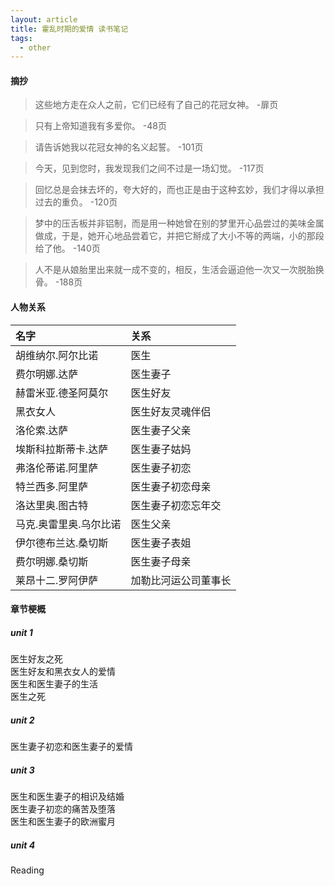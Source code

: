 ```yaml
---
layout: article
title: 霍乱时期的爱情 读书笔记
tags:
  - other
---
```


<!--more-->

#### 摘抄

> 这些地方走在众人之前，它们已经有了自己的花冠女神。
> -扉页

> 只有上帝知道我有多爱你。
> -48页

> 请告诉她我以花冠女神的名义起誓。
> -101页

> 今天，见到您时，我发现我们之间不过是一场幻觉。
> -117页

> 回忆总是会抹去坏的，夸大好的，而也正是由于这种玄妙，我们才得以承担过去的重负。
> -120页

> 梦中的压舌板并非铝制，而是用一种她曾在别的梦里开心品尝过的美味金属做成，于是，她开心地品尝着它，并把它掰成了大小不等的两端，小的那段给了他。
> -140页

> 人不是从娘胎里出来就一成不变的，相反，生活会逼迫他一次又一次脱胎换骨。
> -188页

#### 人物关系
名字 | 关系
| :------ | :------ | 
胡维纳尔.阿尔比诺 | 医生
费尔明娜.达萨 | 医生妻子
赫雷米亚.德圣阿莫尔 | 医生好友
黑衣女人 | 医生好友灵魂伴侣
洛伦索.达萨 | 医生妻子父亲
埃斯科拉斯蒂卡.达萨 | 医生妻子姑妈
弗洛伦蒂诺.阿里萨 | 医生妻子初恋
特兰西多.阿里萨 | 医生妻子初恋母亲
洛达里奥.图古特 | 医生妻子初恋忘年交
马克.奥雷里奥.乌尔比诺 | 医生父亲
伊尔德布兰达.桑切斯 | 医生妻子表姐
费尔明娜.桑切斯 | 医生妻子母亲
莱昂十二.罗阿伊萨 | 加勒比河运公司董事长

#### 章节梗概
##### unit 1
医生好友之死  
医生好友和黑衣女人的爱情  
医生和医生妻子的生活  
医生之死  
##### unit 2
医生妻子初恋和医生妻子的爱情  
##### unit 3
医生和医生妻子的相识及结婚  
医生妻子初恋的痛苦及堕落  
医生和医生妻子的欧洲蜜月  
##### unit 4
Reading